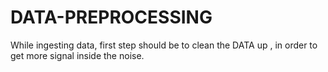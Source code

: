 # DATA-PREPROCESSING
While ingesting data, first step should be to clean the DATA up , in order to get more signal inside the noise.
